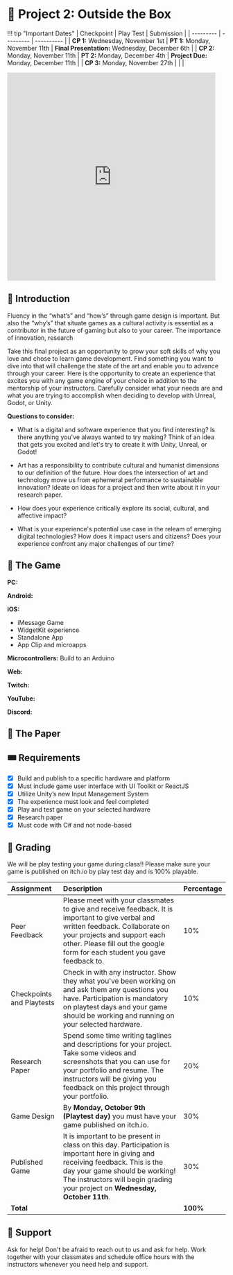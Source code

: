 # 🧃 Project 2: Outside the Box

!!! tip "Important Dates"
    | Checkpoint | Play Test | Submission |
    | ---------  | --------- | ---------- |
    | **CP 1:** Wednesday, November 1st | **PT 1:** Monday, November 11th | **Final Presentation:** Wednesday, December 6th |
    | **CP 2:** Monday, November 11th | **PT 2:** Monday, December 4th | **Project Due:** Monday, December 11th |
    | **CP 3:** Monday, November 27th | | |

<div style="width:100%;"><iframe allow="fullscreen" frameBorder="0" height="480" src="https://giphy.com/embed/pPDSR9Xr3QucF86I6J/video" width="480"></iframe></div>

## 📙 Introduction

Fluency in the “what’s” and “how’s” through game design is important. But also the “why’s” that situate games as a cultural activity is essential as a contributor in the future of gaming but also to your career. The importance of innovation, research 

Take this final project as an opportunity to grow your soft skills of why you love and chose to learn game development. Find something you want to dive into that will challenge the state of the art and enable you to advance through your career. Here is the opportunity to create an experience that excites you with any game engine of your choice in addition to the mentorship of your instructors. Carefully consider what your needs are and what you are trying to accomplish when deciding to develop with Unreal, Godot, or Unity. 

**Questions to consider:**

* What is a digital and software experience that you find interesting? Is there anything you've always wanted to try making? Think of an idea that gets you excited and let's try to create it with Unity, Unreal, or Godot! 

* Art has a responsibility to contribute cultural and humanist dimensions to our definition of the future. How does the intersection of art and technology move us from ephemeral performance to sustainable innovation? Ideate on ideas for a project and then write about it in your research paper.

* How does your experience critically explore its social, cultural, and affective impact?

* What is your experience's potential use case in the releam of emerging digital technologies? How does it impact users and citizens? Does your experience confront any major challenges of our time?

## 👾 The Game

**PC:** 

**Android:**

**iOS:**
* iMessage Game
* WidgetKit experience
* Standalone App
* App Clip and microapps 

**Microcontrollers:**
Build to an Arduino 

**Web:**

**Twitch:**

**YouTube:**

**Discord:**

## 📝 The Paper

## 🎟️ Requirements
- [x] Build and publish to a specific hardware and platform
- [x] Must include game user interface with UI Toolkit or ReactJS
- [x] Utilize Unity’s new Input Management System
- [x] The experience must look and feel completed
- [x] Play and test game on your selected hardware
- [x] Research paper 
- [x] Must code with C# and not node-based 

## 💯 Grading
We will be play testing your game during class!! Please make sure your game is published on itch.io by play test day and is 100% playable. 

| Assignment | Description | Percentage |
| :--------- | :--------- | :--------- |
| Peer Feedback | Please meet with your classmates to give and receive feedback. It is important to give verbal and written feedback. Collaborate on your projects and support each other. Please fill out the google form for each student you gave feedback to. | 10% |
| Checkpoints and Playtests | Check in with any instructor. Show they what you've been working on and ask them any questions you have. Participation is mandatory on playtest days and your game should be working and running on your selected hardware.| 10% |
| Research Paper | Spend some time writing taglines and descriptions for your project. Take some videos and screenshots that you can use for your portfolio and resume. The instructors will be giving you feedback on this project through your portfolio. | 20% |
| Game Design | By **Monday, October 9th (Playtest day)** you must have your game published on itch.io. | 30% |
| Published Game | It is important to be present in class on this day. Participation is important here in giving and receiving feedback. This is the day your game should be working! The instructors will begin grading your project on **Wednesday, October 11th**. | 30% |
| **Total** | | **100%** |

## 🦄 Support
Ask for help! Don't be afraid to reach out to us and ask for help. Work together with your classmates and schedule office hours with the instructors whenever you need help and support.

